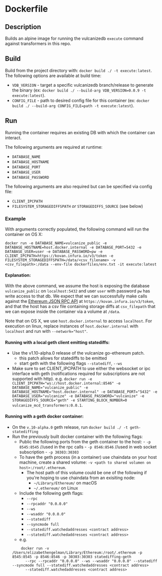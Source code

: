 # Dockerfile

## Description
Builds an alpine image for running the vulcanizedb `execute` command against transformers in this repo.

## Build
Build from the project directory with: `docker build ./ -t execute:latest`.
The following options are available at build time:
- `VDB_VERSION` - target a specific vulcanizedb branch/release to generate the binary (ex: `docker build ./ --build-arg VDB_VERSION=0.0.9 -t execute:latest`).
- `CONFIG_FILE` - path to desired config file for this container (ex: `docker build ./ --build-arg CONFIG_FILE=path -t execute:latest`).

## Run
Running the container requires an existing DB with which the container can interact.

The following arguments are required at runtime:

- `DATABASE_NAME`
- `DATABASE_HOSTNAME`
- `DATABASE_PORT`
- `DATABASE_USER`
- `DATABASE_PASSWORD`

The following arguments are also required but can be specified via config file:

- `CLIENT_IPCPATH`
- `FILESYSTEM_STORAGEDIFFSPATH` _or_ `STORAGEDIFFS_SOURCE` (see below)

### Example

With arguments correctly populated, the following command will run the container on OS X:

```
docker run -e DATABASE_NAME=vulcanize_public -e DATABASE_HOSTNAME=host.docker.internal -e DATABASE_PORT=5432 -e DATABASE_USER=user -e DATABASE_PASSWORD=pw -e CLIENT_IPCPATH=https://kovan.infura.io/v3/token -e FILESYSTEM_STORAGEDIFFSPATH=/data/<csv_filename> -v <csv_filepath>:/data --env-file dockerfiles/env.txt -it execute:latest
```

#### Explanation:

With the above command, we assume the host is exposing the database `vulcanize_public` on `localhost:5432` and user `user` with password `pw` has write access to that db.
We expect that we can successfully make calls against the [Ethereum JSON RPC API](https://github.com/ethereum/wiki/wiki/JSON-RPC) at `https://kovan.infura.io/v3/token`, and that the host has a csv file containing storage diffs at `csv_filepath` that we can expose inside the container via a volume at `/data`.

Note that on OS X, we use `host.docker.internal` to access `localhost`.
For execution on linux, replace instances of `host.docker.internal` with `localhost` and run with `--network="host"`.

#### Running with a local geth client emitting statediffs:
- Use the v1.10-alpha.0 release of the vulcanize go-ethereum patch.
    - this patch allows for statediffs to be emitted
    - start geth with the following flags `--statediff`, `--ws`
- Make sure to set CLIENT_IPCPATH to use either the websocket or ipc interface with geth (notifications required for subscriptions are not supported with http).
    e.g. `docker run -e CLIENT_IPCPATH="ws://host.docker.internal:8546" -e DATABASE_NAME="vulcanize_public" -e DATABASE_HOSTNAME="host.docker.internal" -e DATABASE_PORT="5432" -e DATABASE_USER="vulcanize" -e DATABASE_PASSWORD="vulcanize" -e STORAGEDIFFS_SOURCE="geth" -e STARTING_BLOCK_NUMBER=0 vulcanize_mcd_transformers:0.0.1`.

#### Running with a geth docker container:
- On the `v.10-alpha.0` geth release, run `docker build ./ -t geth-statediffing`
- Run the previously built docker container with the following flags:
    - Public the following ports from the geth container to the host:
          - `-p 8545:8545` //used in the rpc calls
          - `-p 8546:8546` //used in web socket subscription
          - `-p 30303:30303`
    - To have the geth process (in a container) use chaindata on your host machine, create a shared volume: `-v <path to shared volumen on host>:/root/.ethereum`.
        - The host path of this volume could be one of the following if you're hoping to use chaindata from an exisiting node:
           - `~/Library/Ethereum/` on macOS
           - `~/.ethereum/` on Linux
     - Include the following geth flags:
        - `--rpc`
        - `--rpcaddr "0.0.0.0"`
        - `--ws`
        - `--wsaddr "0.0.0.0"`
        - `--statediff`
        - `--syncmode full`
        - `--statediff.watchedaddresses <contract address>`
        - `--statediff.watchedaddresses <contract address>`
    - e.g.
    ```shell script
        docker run -v /Users/elizabethengelman/Library/Ethereum:/root/.ethereum -p 8545:8545 -p 8546:8546 -p 30303:30303 statediffing-geth
          --rpc --rpcaddr "0.0.0.0" --ws --wsaddr "0.0.0.0" --statediff --syncmode full --statediff.watchedaddresses <contract address>
          --statediff.watchedaddresses <contract address>
    ```
